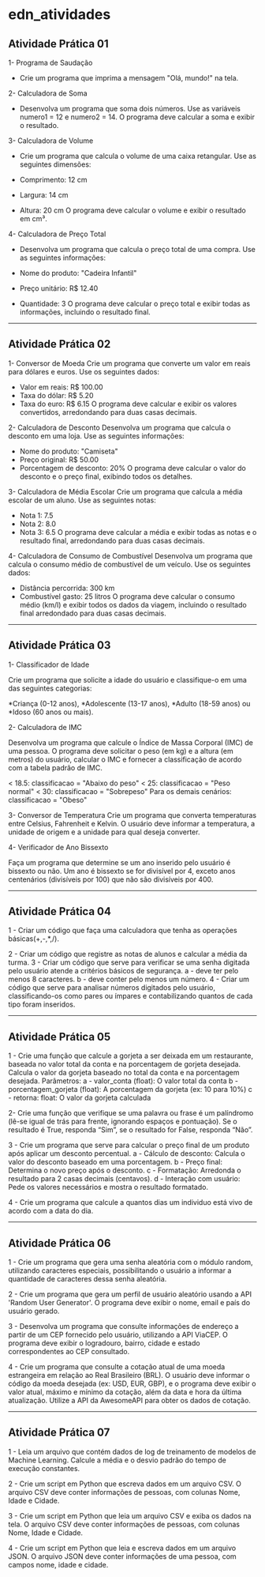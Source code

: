 # edn_atividades

## Atividade Prática 01

1- Programa de Saudação
* Crie um programa que imprima a mensagem "Olá, mundo!" na tela.

2- Calculadora de Soma
* Desenvolva um programa que soma dois números. Use as variáveis numero1 = 12 e numero2 = 14. O programa deve calcular a soma e exibir o resultado.

3- Calculadora de Volume
* Crie um programa que calcula o volume de uma caixa retangular. Use as seguintes dimensões:

* Comprimento: 12 cm
* Largura: 14 cm
* Altura: 20 cm
O programa deve calcular o volume e exibir o resultado em cm³.

4- Calculadora de Preço Total
* Desenvolva um programa que calcula o preço total de uma compra. Use as seguintes informações:

* Nome do produto: "Cadeira Infantil"
* Preço unitário: R$ 12.40
* Quantidade: 3
O programa deve calcular o preço total e exibir todas as informações, incluindo o resultado final.

----

## Atividade Prática 02

1- Conversor de Moeda
Crie um programa que converte um valor em reais para dólares e euros. Use os seguintes dados:

* Valor em reais: R$ 100.00
* Taxa do dólar: R$ 5.20
* Taxa do euro: R$ 6.15
O programa deve calcular e exibir os valores convertidos, arredondando para duas casas decimais.

2- Calculadora de Desconto
Desenvolva um programa que calcula o desconto em uma loja. Use as seguintes informações:

* Nome do produto: "Camiseta"
* Preço original: R$ 50.00
* Porcentagem de desconto: 20%
O programa deve calcular o valor do desconto e o preço final, exibindo todos os detalhes.

3- Calculadora de Média Escolar
Crie um programa que calcula a média escolar de um aluno. Use as seguintes notas:

* Nota 1: 7.5
* Nota 2: 8.0
* Nota 3: 6.5
O programa deve calcular a média e exibir todas as notas e o resultado final, arredondando para duas casas decimais.

4- Calculadora de Consumo de Combustível
Desenvolva um programa que calcula o consumo médio de combustível de um veículo. Use os seguintes dados:

* Distância percorrida: 300 km
* Combustível gasto: 25 litros
O programa deve calcular o consumo médio (km/l) e exibir todos os dados da viagem, incluindo o resultado final arredondado para duas casas decimais.

----

## Atividade Prática 03

1- Classificador de Idade

Crie um programa que solicite a idade do usuário e classifique-o
em uma das seguintes categorias:

*Criança (0-12 anos),
*Adolescente (13-17 anos),
*Adulto (18-59 anos) ou
*Idoso (60 anos ou mais).

2- Calculadora de IMC

Desenvolva um programa que calcule o Índice de Massa Corporal (IMC) de uma pessoa.
O programa deve solicitar o peso (em kg) e a altura (em metros) do usuário,
calcular o IMC e fornecer a classificação de acordo com a tabela padrão de IMC.

< 18.5: classificacao = "Abaixo do peso"
< 25: classificacao = "Peso normal"
< 30: classificacao = "Sobrepeso"
Para os demais cenários: classificacao = "Obeso"

3- Conversor de Temperatura
Crie um programa que converta temperaturas entre Celsius, Fahrenheit e Kelvin.
O usuário deve informar a temperatura, a unidade de origem e a unidade para qual deseja converter.

4- Verificador de Ano Bissexto

Faça um programa que determine se um ano inserido pelo usuário é bissexto ou não.
Um ano é bissexto se for divisível por 4, exceto anos centenários (divisíveis por 100) que não são divisíveis por 400.

----

## Atividade Prática 04

1 - Criar um código que faça uma calculadora que tenha as operações básicas(+,-,*,/).

2 - Criar um código que registre as notas de alunos e calcular a média da turma.
3 - Criar um código que serve para verificar se uma senha digitada pelo usuário atende a critérios básicos de segurança.
a - deve ter pelo menos 8 caracteres.
b - deve conter pelo menos um número.
4 - Criar um código que serve para analisar números digitados pelo usuário, classificando-os como pares ou ímpares e contabilizando quantos de cada tipo foram inseridos.

----

## Atividade Prática 05

1 - Crie uma função que calcule a gorjeta a ser deixada em um restaurante, baseada no valor total da conta e na porcentagem de
gorjeta desejada. Calcula o valor da gorjeta baseado no total da conta e na porcentagem desejada.
Parâmetros:
a - valor_conta (float): O valor total da conta
b - porcentagem_gorjeta (float): A porcentagem da gorjeta (ex: 10 para 10%)
c - retorna: float: O valor da gorjeta calculada

2-  Crie uma função que verifique se uma palavra ou frase é um palíndromo (lê-se igual de trás para frente, ignorando espaços e pontuação). Se o resultado é True, responda “Sim”, se o resultado for False, responda “Não”.

3 - Crie um programa que serve para calcular o preço final de um produto após aplicar um desconto percentual.
a - Cálculo de desconto: Calcula o valor do desconto baseado em uma porcentagem.
b - Preço final: Determina o novo preço após o desconto.
c - Formatação: Arredonda o resultado para 2 casas decimais (centavos).
d - Interação com usuário: Pede os valores necessários e mostra o resultado formatado.

4 - Crie um programa que calcule a quantos dias um individuo está vivo de acordo com a data do dia.

----

## Atividade Prática 06

1 - Crie um programa que gera uma senha aleatória com o módulo random, utilizando caracteres especiais, possibilitando o usuário a informar a quantidade de caracteres dessa senha aleatória.

2 - Crie um programa que gera um perfil de usuário aleatório usando a API 'Random User Generator'. O programa deve exibir o nome, email e país do usuário gerado.

3 - Desenvolva um programa que consulte informações de endereço a partir de um CEP fornecido pelo usuário, utilizando a API ViaCEP. O programa deve exibir o logradouro, bairro, cidade e estado correspondentes ao CEP consultado. 

4 - Crie um programa que consulte a cotação atual de uma moeda estrangeira em relação ao Real Brasileiro (BRL). O usuário deve informar o código da moeda desejada (ex: USD, EUR, GBP), e o programa deve exibir o valor atual, máximo e mínimo da cotação, além da data e hora da última atualização. Utilize a API da AwesomeAPI para obter os dados de cotação.

----

## Atividade Prática 07

1 - Leia um arquivo que contém dados de log de treinamento de modelos de Machine Learning. Calcule a média e o desvio padrão do tempo de execução constantes. 

2 - Crie um script em Python que escreva dados em um arquivo CSV. O arquivo CSV deve conter informações de pessoas, com colunas Nome, Idade e Cidade.

3 - Crie um script em Python que leia um arquivo CSV e exiba os dados na tela. O arquivo CSV deve conter informações de pessoas, com colunas Nome, Idade e Cidade.

4 - Crie um script em Python que leia e escreva dados em um arquivo JSON. O arquivo JSON deve conter informações de uma pessoa, com campos nome, idade e cidade.
